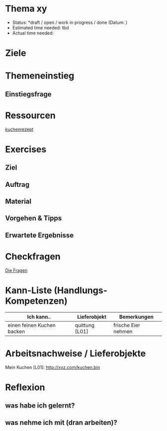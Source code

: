 Thema xy
========================
* Status: *draft / open / work in progress / done (Datum: )
* Estimated time needed: tbd
* Actual time needed:

# Ziele

# Themeneinstieg
## Einstiegsfrage

# Ressourcen
[kuchenrezept](http://xyz.com/kuchen.rez)

# Exercises
## Ziel
## Auftrag
## Material
## Vorgehen & Tipps
## Erwartete Ergebnisse

# Checkfragen
[Die Fragen](checkme.md)

# Kann-Liste (Handlungs-Kompetenzen)

| Ich kann.. | Lieferobjekt | Bemerkungen |
| --- | --- | --- |
| einen feinen Kuchen backen | quittung [L01] | frische Eier nehmen |

# Arbeitsnachweise / Lieferobjekte
Mein Kuchen [L01]: http://xyz.com/kuchen.bin

# Reflexion
## was habe ich gelernt?
## was nehme ich mit (dran arbeiten)?
